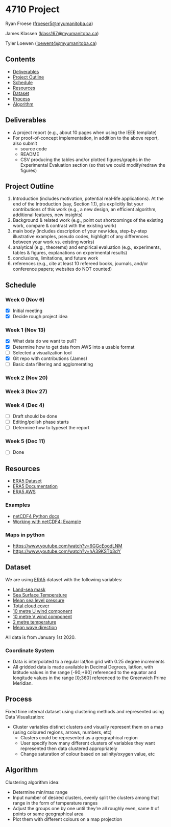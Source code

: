 # 4710 Project

Ryan Froese ([froeser5@myumanitoba.ca](mailto:froeser5@myumanitoba.ca))

James Klassen ([klass167@myumanitoba.ca](mailto:klass167@myumanitoba.ca))

Tyler Loewen ([loewent4@myumanitoba.ca](mailto:loewent4@myumanitoba.ca))

## Contents

- [Deliverables](#Deliverables)
- [Project Outline](#Project-Outline)
- [Schedule](#Schedule)
- [Resources](#Resources)
- [Dataset](#Dataset)
- [Process](#Process)
- [Algorithm](#Algorithm)

## Deliverables

- A project report (e.g., about 10 pages when using the IEEE template)
- For proof-of-concept implementation, in addition to the above report, also submit
  - source code
  - README
  - CSV producing the tables and/or plotted figures/graphs in the Experimental Evaluation section (so that we could modify/redraw the figures)

## Project Outline

1. Introduction (includes motivation, potential real-life applications). At the end of the Introduction (say, Section 1.1), pls explicitly list your contributions of this work (e.g., a new design, an efficient algorithm, additional features, new insights)
2. Background & related work (e.g., point out shortcomings of the existing work, compare & contrast with the existing work)
3. main body (includes description of your new idea, step-by-step illustrative examples, pseudo codes, highlight of any differences between your work vs. existing works)
4. analytical (e.g., theorems) and empirical evaluation (e.g., experiments, tables & figures, explanations on experimental results)
5. conclusions, limitations, and future work
6. references (e.g., cite at least 10 refereed books, journals, and/or conference papers; websites do NOT counted)

## Schedule

### Week 0 (Nov 6)

- [x] Initial meeting
- [x] Decide rough project idea

### Week 1 (Nov 13)

- [x] What data do we want to pull?
- [x] Determine how to get data from AWS into a usable format
- [ ] Selected a visualization tool
- [x] Git repo with contributions (James)
- [ ] Basic data filtering and agglomerating

### Week 2 (Nov 20)

### Week 3 (Nov 27)

### Week 4 (Dec 4)

- [ ] Draft should be done
- [ ] Editing/polish phase starts
- [ ] Determine how to typeset the report

### Week 5 (Dec 11)

- [ ] Done

## Resources

- [ERA5 Dataset](https://cds.climate.copernicus.eu/cdsapp#!/dataset/reanalysis-era5-single-levels?tab=overview)
- [ERA5 Documentation](https://confluence.ecmwf.int/display/CKB/ERA5%3A+data+documentation)
- [ERA5 AWS](https://registry.opendata.aws/ecmwf-era5/)

### Examples

- [netCDF4 Python docs](https://unidata.github.io/netcdf4-python/netCDF4/)
- [Working with netCDF4: Example](https://www.earthinversion.com/utilities/reading-NetCDF4-data-in-python/)

### Maps in python

- https://www.youtube.com/watch?v=6GGcEoodLNM
- https://www.youtube.com/watch?v=hA39KSTb3dY

## Dataset

We are using [ERA5](https://cds.climate.copernicus.eu/cdsapp#!/dataset/reanalysis-era5-single-levels?tab=overview://www.nodc.noaa.gov/OC5/WOD/pr_wod.html) dataset with the following variables:

- [Land-sea mask](https://apps.ecmwf.int/codes/grib/param-db?id=172)
- [Sea Surface Temperature](https://apps.ecmwf.int/codes/grib/param-db?id=34)
- [Mean sea level pressure](https://apps.ecmwf.int/codes/grib/param-db?id=151)
- [Total cloud cover](https://apps.ecmwf.int/codes/grib/param-db?id=164)
- [10 metre U wind component](https://apps.ecmwf.int/codes/grib/param-db?id=165)
- [10 metre V wind component](https://apps.ecmwf.int/codes/grib/param-db?id=166)
- [2 metre temperature](https://apps.ecmwf.int/codes/grib/param-db?id=167)
- [Mean wave direction](https://apps.ecmwf.int/codes/grib/param-db?id=140230)

All data is from January 1st 2020.

### Coordinate System

- Data is interpolated to a regular lat/lon grid with 0.25 degree increments
- All gridded data is made available in Decimal Degrees, lat/lon, with latitude values in the range [-90;+90] referenced to the equator and longitude values in the range [0;360] referenced to the Greenwich Prime Meridian.

## Process

Fixed time interval dataset using clustering methods and represented using Data Visualization:

- Cluster variables distinct clusters and visually represent them on a map (using coloured regions, arrows, numbers, etc)
  - Clusters could be represented as a geographical region
  - User specify how many different clusters of variables they want represented then data clustered appropriately
  - Change saturation of colour based on salinity/oxygen value, etc

## Algorithm

Clustering algorithm idea:

- Determine min/max range
- Input number of desired clusters, evenly split the clusters among that range in the form of temperature ranges
- Adjust the groups one by one until they’re all roughly even, same # of points or same geographical area
- Plot them with different colours on a map projection
